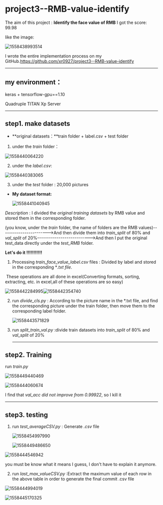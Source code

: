 # project3--RMB-value-identify

The aim of this project : **Identify the face value of RMB**    I got the score: 99.98

like the image:

![1558438993514](img/1558438993514.png)

I wrote the entire implementation process on my GitHub.https://github.com/xr0927/project3--RMB-value-identify

------

## my environment：

keras + tensorflow-gpu==1.10

Quadruple TITAN Xp Server

------

## step1. make datasets

- **original datasets：**train folder + label.csv + test folder

1. under the *train* folder：

![1558440064220](img/1558440064220.png)

2. under the *label.csv*:

![1558440383065](img/1558440383065.png)

3. under the *test* folder : 20,000 pictures

- **My dataset format:**

  ![1558441040945](img/1558441040945.png)

*Description* : I divided the *original training datasets* by RMB value and stored them in the corresponding folder.

(you know, under the *train* folder, the name of folders are the RMB values)------------------------>And then divide them into *train_split* of 80% and *val_split* of 20%--------------------------->And then I put the original test_data directly under the *test_RMB* folder.

**Let's do it !!!!!!!!!!!**

1. Processing *train_face_value_label.csv* files : Divided by label and stored in the corresponding  **.txt file*.

​       These operations are all done in excel(Converting formats, sorting, extracting, etc. in excel,all of these operations     are so easy)

![1558442284995](img/1558442284995.png)![1558442354740](img/1558442354740.png)

2. run *divide_cls.py* : According to the picture name in the *.txt file, and find the corresponding picture under the train folder, then move them to the corresponding label folder.

   ![1558443571829](img/1558443571829.png)

3. run *split_train_val.py* :divide train datasets into *train_split* of 80% and *val_split* of 20%

   ------

## step2. Training

run *train.py*

![1558449440469](img/1558449440469.png)

![1558444060674](img/1558444060674.png)

I find that *val_acc did not improve from 0.99922*, so I kill it

------

## step3. testing

1. run *test_averageCSV.py* : Generate *.csv* file

   ![1558454997990](img/1558454997990.png)
   
   ![1558449486650](img/1558449486650.png)

![1558444546942](img/1558444546942.png)

you must be know what it means I guess, I don't have to explain it anymore.

2. run *last_max_valueCSV.py* :Extract the maximum value of each row in the above table in order to generate the final commit .csv file

![1558444994019](img/1558444994019.png)

![1558445170325](img/1558445170325.png)

